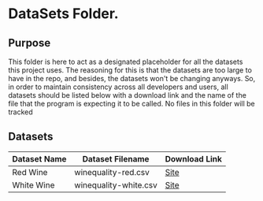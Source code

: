 # DataSets Folder.

## Purpose
This folder is here to act as a designated placeholder for all the datasets this project uses.
The reasoning for this is that the datasets are too large to have in the repo, and besides, the datasets won't be changing anyways. 
So, in order to maintain consistency across all developers and users, all datasets should be listed below with a download link and the name of the file that the program is expecting it to be called. 
No files in this folder will be tracked


## Datasets
| Dataset Name | Dataset Filename | Download Link |
| --- | --- | --- |
| Red Wine | winequality-red.csv | [Site](https://archive.ics.uci.edu/ml/datasets/Wine+Quality)
| White Wine | winequality-white.csv | [Site](https://archive.ics.uci.edu/ml/datasets/Wine+Quality)




